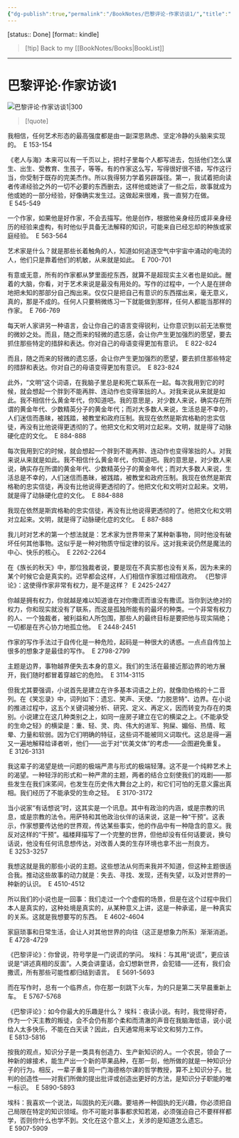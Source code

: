 ```yaml
---
{"dg-publish":true,"permalink":"/BookNotes/巴黎评论·作家访谈1/","title":"巴黎评论·作家访谈1","noteIcon":""}
---
```


[status:: Done]
[format:: kindle]

>[!tip] Back to my [[BookNotes/Books\|BookList]]

---
# 巴黎评论·作家访谈1

![巴黎评论·作家访谈1|300](https://img9.doubanio.com/view/subject/l/public/s7019839.jpg)

>[!quote]

我相信，任何艺术形态的最高强度都是由一副深思熟虑、坚定冷静的头脑来实现的。
 E 153-154   

《老人与海》本来可以有一千页以上，把村子里每个人都写进去，包括他们怎么谋生、出生、受教育、生孩子，等等。有的作家这么写，写得很好很不错，写作这行当，你受制于既存的完美杰作。所以我得努力学着另辟蹊径。第一，我试着把向读者传递经验之外的一切不必要的东西删去，这样他或她读了一些之后，故事就成为他或她的一部分经验，好像确实发生过。这做起来很难，我一直努力在做。
 E 545-549   

一个作家，如果他是好作家，不会去描写。他是创作，根据他亲身经历或非亲身经历的经验来虚构，有时他似乎具备无法解释的知识，可能来自已经忘却的种族或家庭经验。
 E 563-564   

艺术家是什么？就是那些长着触角的人，知道如何追逐空气中宇宙中涌动的电流的人，他们只是靠着他们的机敏，从来就是如此。
 E 700-701   

有意或无意，所有的作家都从梦里面挖东西，就算不是超现实主义者也是如此。醒着的大脑，你看，对于艺术来说是最没有用处的。写作的过程中，一个人是在拼命地把未知的那部分自己掏出来。仅仅只是把自己有意识的东西摆出来，毫无意义，真的，那是不成的。任何人只要稍微练习一下就能做到那样，任何人都能当那样的作家。
 E 766-769   

每天听人家讲另一种语言，会让你自己的语言变得锐利，让你意识到以前无法察觉的微妙之处。而且，随之而来的轻微的遗忘感，会让你产生更加强烈的愿望，要去抓住那些特定的措辞和表达。你对自己的母语变得更加有意识。
 E 822-824   

而且，随之而来的轻微的遗忘感，会让你产生更加强烈的愿望，要去抓住那些特定的措辞和表达。你对自己的母语变得更加有意识。
 E 823-824   

此外，“文明”这个词语，在我脑子里总是和死亡联系在一起。每次我用到它的时候，就会想起一个胖到不能再胖、连动作也变得笨拙的人。对我来说从来就是如此。我不相信什么黄金年代，你知道吧。我的意思是，对少数人来说，确实存在所谓的黄金年代、少数精英分子的黄金年代；而对大多数人来说，生活总是不幸的，人们迷信而愚昧，被践踏，被教堂和政府压制。我现在依然是斯宾格勒的忠实信徒，再没有比他说得更透彻的了。他把文化和文明对立起来。文明，就是得了动脉硬化症的文化。
 E 884-888   

每次我用到它的时候，就会想起一个胖到不能再胖、连动作也变得笨拙的人。对我来说从来就是如此。我不相信什么黄金年代，你知道吧。我的意思是，对少数人来说，确实存在所谓的黄金年代、少数精英分子的黄金年代；而对大多数人来说，生活总是不幸的，人们迷信而愚昧，被践踏，被教堂和政府压制。我现在依然是斯宾格勒的忠实信徒，再没有比他说得更透彻的了。他把文化和文明对立起来。文明，就是得了动脉硬化症的文化。
 E 884-888   

我现在依然是斯宾格勒的忠实信徒，再没有比他说得更透彻的了。他把文化和文明对立起来。文明，就是得了动脉硬化症的文化。
 E 887-888    

我儿时对艺术的第一个想法就是：艺术家为世界带来了某种新事物，同时他没有破坏任何其他事物。这似乎是一种对物质守恒定律的驳斥。这对我来说仍然是魔法的中心、快乐的核心。
 E 2262-2264   

在《族长的秋天》中，那位独裁者说，要是现在不真实那也没有关系，因为未来的某个时候它会是真实的。迟早都会这样，人们相信作家胜过相信政府。 《巴黎评论》：这使得作家非常有权力，是不是这样？
 E 2425-2427   

你越是拥有权力，你就越是难以知道谁在对你撒谎而谁没有撒谎。当你到达绝对的权力，你和现实就没有了联系，而这是孤独所能有的最坏的种类。一个非常有权力的人、一个独裁者，被利益和人所包围，那些人的最终目标是要把他与现实隔绝；一切都是在齐心协力地孤立他。
 E 2448-2451   

作家的写作手法过于自传化是一种危险，起码是一种很大的诱惑。一点点自传加上很多的想象才是最佳的写作。
 E 2798-2799   

主题是边界，事物越界便失去本身的意义。我们的生活在最接近那边界的地方展开，我们随时都冒着穿越它的危险。
 E 3114-3115   

但我尤其要强调，小说首先是建立在许多基本词语之上的，就像勋伯格的十二音列。在《笑忘录》中，词列如下：遗忘、笑声、天使、“力脱思特”、边界。在小说的推进过程中，这五个关键词被分析、研究、定义、再定义，因而转变为存在的类别。小说建立在这几种类别之上，如同一座房子建立在它的横梁之上。《不能承受的生命之轻》的横梁是：重、轻、灵、肉、伟大的进军、狗屎、媚俗、热情、眩晕、力量和软弱。因为它们明确的特征，这些词不能被同义词取代。这总是得一遍又一遍地解释给译者听，他们——出于对“优美文体”的考虑——企图避免重复。
 E 3126-3131   

我这辈子的渴望是统一问题的极端严肃与形式的极端轻薄。这不是一个纯粹艺术上的渴望。一种轻浮的形式和一种严肃的主题，两者的结合立刻使我们的戏剧——那些发生在我们床笫间，也发生在历史伟大舞台之上的，和它们可怕的无意义露出真相。我们经历了不能承受的生命之轻。
 E 3170-3172   

当小说家“有话想说”时，这其实是一个讯息。其中有政治的内涵，或是宗教的讯息，或是宗教的法令。用萨特和其他政治伙伴的话来说，这是一种“干预”。这表示，作家想要传达他的世界观，传达某些事实，他的作品中有一种隐含的意义。我反对这样的“干预”。福楼拜描写了一个完整的世界，但他却没有任何话要说，换句话说，他没有任何讯息想传达，对改善人类的生存环境也拿不出一剂良方。
 E 3253-3257   

我想这就是我的那些小说的主题。这些想法从何而来我并不知道，但这种主题很适合我。推动这些故事的动力就是：失去、寻找、发现，还有失望，以及对世界的一种新的认识。
 E 4510-4512    

所以我们的小说也是一回事：我们走过一个个虚假的场景，但是在这个过程中我们本人是真实的，这种处境是真实的，从某种意义上讲，这是一种承诺，是一种真实的关系。这就是我想要写的东西。
 E 4602-4604   

家庭琐事和日常生活，会让人对其他世界的向往（这正是想象力所系）渐渐消逝。
 E 4728-4729   

《巴黎评论》：你曾说，符号学是一门说谎的学问。 埃科：与其用“说谎”，更应该说是“讲述真相的反面”。人类会讲童话，会幻想新世界，会犯错——还有，我们会撒谎，所有那些可能性都归结到语言。
 E 5691-5693   

而在写作时，总有一个临界点，你在那一刻跳下火车，为的只是第二天早晨重新上车。
 E 5767-5768   

《巴黎评论》：如今你最大的乐趣是什么？ 埃科：夜读小说。有时，我觉得好奇，作为一个天主教的叛徒，会不会仍有那个柔和而清澈的声音在我脑海低语，说小说给人太多快乐，不能在白天读？因此，白天通常用来写论文和努力工作。
 E 5813-5816 

按我的观点，知识分子是一类具有创造力、生产新知识的人。一个农民，领会了一种新的嫁接术，能生产出一个新的苹果品种，在那一刻，他所做的就是一种知识分子的行为。相反，一辈子重复同一门海德格尔课的哲学教授，算不上知识分子。批判的创造性——对我们所做的提出批评或创造出更好的方法，是知识分子职能的唯一标识。
 E 5890-5893   

埃科：我喜欢一个说法，叫固执的无兴趣。要培养一种固执的无兴趣，你必须把自己局限在特定的知识领域。你不可能对事事都求知若渴，必须强迫自己不要样样都学，否则你什么也学不到。文化在这个意义上，关涉的是知道怎么遗忘。
 E 5907-5909

